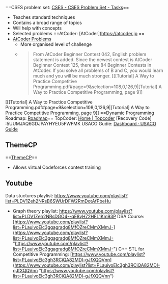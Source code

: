 ==CSES problem set: [CSES - CSES Problem Set - Tasks](https://cses.fi/problemset/)==
- Teaches standard techniques
- Contains a broad range of topics 
- Will help with concepts
- Selected problems
==AtCoder: [AtCoder](https://atcoder.jp ==
- [AtCoder Problems](https://kenkoooo.com/atcoder#/table//) 
	- More organised level of challenge 
	- > From AtCoder Beginner Contest 042, English problem statement is added. Since the newest contest is AtCoder Beginner Contest 125, there are 84 Beginner Contests in AtCoder. If you solve all problems of B and C, you would learn much and you will be much stronger. [[[Tutorial] A Way to Practice Competitive Programming.pdf#page=9&selection=108,0,126,9|[Tutorial] A Way to Practice Competitive Programming, page 9]]

[[[Tutorial] A Way to Practice Competitive Programming.pdf#page=9&selection=108,0,126,9|[Tutorial] A Way to Practice Competitive Programming, page 9]]
==Dynamic Programming Roadmap: [Roadmap](https://neetcode.io/roadmap)==
TopCoder: [Home | Topcoder](https://www.topcoder.com/)
\[Recovery Code\] :5UUMJAQ6GDJPAYHYEU5FWFMK
USACO Gudie: [Dashboard · USACO Guide](https://usaco.guide/dashboard/)

## ThemeCP
==[ThemeCP](https://themecp.vercel.app/profile)==
- Allows virtual Codeforces contest training

## Youtube
Data stuctures playlist: https://www.youtube.com/playlist?list=PLDV1Zeh2NRsB6SWUrDFW2RmDotAfPbeHu
- Graph theory playlist: https://www.youtube.com/playlist?list=PLDV1Zeh2NRsDGO4--qE8yH72HFL1Km93P
DSA Course: [https://www.youtube.com/playlist?list=PLauivoElc3ggagradg8MfOZreCMmXMmJ-](https://www.youtube.com/playlist?list=PLauivoElc3ggagradg8MfOZreCMmXMmJ- "https://www.youtube.com/playlist?list=PLauivoElc3ggagradg8MfOZreCMmXMmJ-")
C++ STL for Competitive Programming: [https://www.youtube.com/playlist?list=PLauivoElc3gh3RCiQA82MDI-gJfXQQVnn](https://www.youtube.com/playlist?list=PLauivoElc3gh3RCiQA82MDI-gJfXQQVnn "https://www.youtube.com/playlist?list=PLauivoElc3gh3RCiQA82MDI-gJfXQQVnn")
